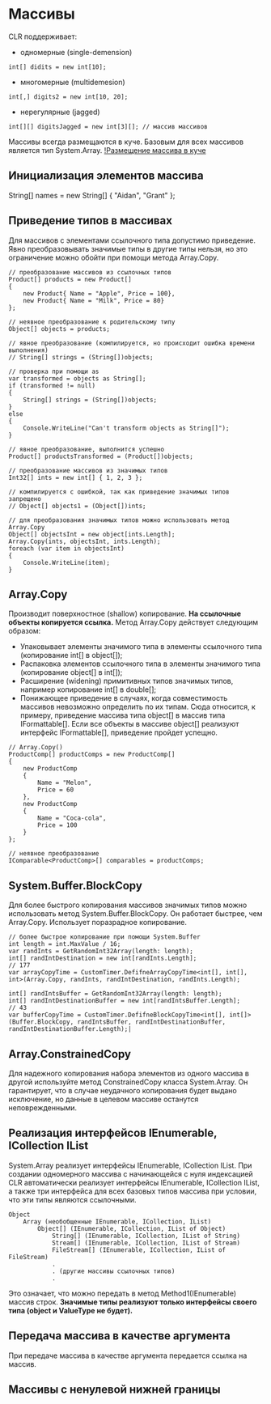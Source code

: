 # Массивы
CLR поддерживает:
- одномерные (single-demension)
```
int[] didits = new int[10];
```
- многомерные (multidemesion)
```
int[,] digits2 = new int[10, 20];
```
- нерегулярные (jagged)
```
int[][] digitsJagged = new int[3][]; // массив массивов
```

Массивы всегда размещаются в куче. Базовым для всех массивов является тип System.Array.
[!Размещение массива в куче](./imgReadme/arr_heap_1.png)

## Инициализация элементов массива
String[] names = new String[] { "Aidan", "Grant" };

## Приведение типов в массивах
Для массивов с элементами ссылочного типа допустимо приведение.
Явно преобразовывать значимые типы в другие типы нельзя, но это ограничение можно обойти при помощи метода Array.Copy.

```
// преобразование массивов из ссылочных типов
Product[] products = new Product[]
{
	new Product{ Name = "Apple", Price = 100},
	new Product{ Name = "Milk", Price = 80}
};

// неявное преобразование к родительскому типу
Object[] objects = products;

// явное преобразование (компилируется, но происходит ошибка времени выполнения)
// String[] strings = (String[])objects;

// проверка при помощи as
var transformed = objects as String[];
if (transformed != null)
{
	String[] strings = (String[])objects;
}
else
{
	Console.WriteLine("Can't transform objects as String[]");
}

// явное преобразование, выполнится успешно
Product[] productsTransformed = (Product[])objects;

// преобразование массивов из значимых типов
Int32[] ints = new int[] { 1, 2, 3 };

// компилируется с ошибкой, так как приведение значимых типов запрещено
// Object[] objects1 = (Object[])ints;

// для преобразования значимых типов можно использовать метод Array.Copy
Object[] objectsInt = new object[ints.Length];
Array.Copy(ints, objectsInt, ints.Length);
foreach (var item in objectsInt)
{
	Console.WriteLine(item);
}
```

## Array.Copy
Производит поверхностное (shallow) копирование. **На ссылочные объекты копируется ссылка.**
Метод Array.Copy действует следующим образом:
- Упаковывает элементы значимого типа в элементы ссылочного типа (копирование int[] в object[]);
- Распаковка элементов ссылочного типа в элементы значимого типа (копирование object[] в int[]);
- Расширение (widening) примитивных типов значимых типов, например копирование int[] в double[];
- Понижающее приведение в случаях, когда совместимость массивов невозможно определить по их типам.
Сюда относится, к примеру, приведение массива типа object[] в массив типа IFormattable[].
Если все объекты в массиве object[] реализуют интерфейс IFormattable[], приведение пройдет успещно.
```
// Array.Copy()
ProductComp[] productComps = new ProductComp[]
{
	new ProductComp
	{
		Name = "Melon",
		Price = 60
	},
	new ProductComp
	{
		Name = "Coca-cola",
		Price = 100
	}
};

// неявное преобразование 
IComparable<ProductComp>[] comparables = productComps;
```

## System.Buffer.BlockCopy
Для более быстрого копирования массивов значимых типов можно использовать метод System.Buffer.BlockCopy. Он работает быстрее, чем Array.Copy. Использует поразрадное копирование.
```
// более быстрое копирование при помощи System.Buffer
int length = int.MaxValue / 16;
var randInts = GetRandomInt32Array(length: length);
int[] randIntDestination = new int[randInts.Length];
// 177
var arrayCopyTime = CustomTimer.DefifneArrayCopyTime<int[], int[], int>(Array.Copy, randInts, randIntDestination, randInts.Length);

int[] randIntsBuffer = GetRandomInt32Array(length: length);
int[] randIntDestinationBuffer = new int[randIntsBuffer.Length];
// 43
var bufferCopyTime = CustomTimer.DefifneBlockCopyTime<int[], int[]>(Buffer.BlockCopy, randIntsBuffer, randIntDestinationBuffer, randIntDestinationBuffer.Length);|
```

## Array.ConstrainedCopy
Для надежного копирования набора элементов из одного массива в другой используйте метод ConstrainedCopy класса System.Array. Он гарантирует, что в случае
неудачного копирования будет выдано исключение, но данные в целевом массиве
останутся неповрежденными.

## Реализация интерфейсов IEnumerable, ICollection IList
System.Array реализует интерфейсы IEnumerable, ICollection IList.
При создании одномерного массива с начинающейся с нуля индексацией CLR автоматически реализует интерфейсы IEnumerable<T>, ICollection<T> IList<T>,
а также три интерфейса для всех базовых типов массива при условии, что эти типы являются ссылочными.
```
Object
	Array (необобщенные IEnumerable, ICollection, IList)
		Object[] (IEnumerable, ICollection, IList of Object)
			String[] (IEnumerable, ICollection, IList of String)
			Stream[] (IEnumerable, ICollection, IList of Stream)
			FileStream[] (IEnumerable, ICollection, IList of FileStream)
			.
			. (другие массивы ссылочных типов)
			.
```

Это означает, что можно передать в метод Method1(IEnumerable<object>) массив строк.
**Значимые типы реализуют только интерфейсы своего типа (object и ValueType не будет).**

## Передача массива в качестве аргумента
При передаче массива в качестве аргумента передается ссылка на массив.

## Массивы с ненулевой нижней границы
